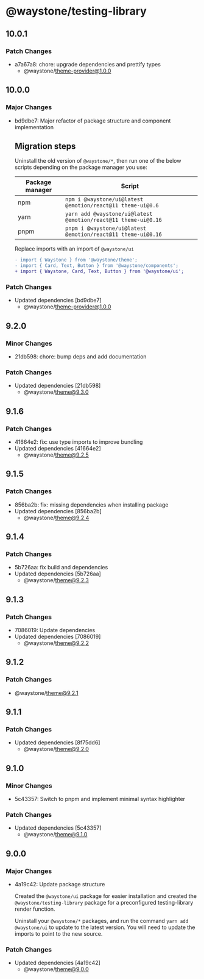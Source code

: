 # @waystone/testing-library

## 10.0.1

### Patch Changes

- a7a67a8: chore: upgrade dependencies and prettify types
  - @waystone/theme-provider@1.0.0

## 10.0.0

### Major Changes

- bd9dbe7: Major refactor of package structure and component implementation

  ## Migration steps

  Uninstall the old version of `@waystone/*`, then run one of the below scripts depending on the package manager you use:

  | Package manager | Script                                                         |
  | --------------- | -------------------------------------------------------------- |
  | npm             | `npm i @waystone/ui@latest @emotion/react@11 theme-ui@0.6`     |
  | yarn            | `yarn add @waystone/ui@latest @emotion/react@11 theme-ui@0.16` |
  | pnpm            | `pnpm i @waystone/ui@latest @emotion/react@11 theme-ui@0.16`   |

  Replace imports with an import of `@waystone/ui`

  ```diff
  - import { Waystone } from '@waystone/theme';
  - import { Card, Text, Button } from '@waystone/components';
  + import { Waystone, Card, Text, Button } from '@waystone/ui';
  ```

### Patch Changes

- Updated dependencies [bd9dbe7]
  - @waystone/theme-provider@1.0.0

## 9.2.0

### Minor Changes

- 21db598: chore: bump deps and add documentation

### Patch Changes

- Updated dependencies [21db598]
  - @waystone/theme@9.3.0

## 9.1.6

### Patch Changes

- 41664e2: fix: use type imports to improve bundling
- Updated dependencies [41664e2]
  - @waystone/theme@9.2.5

## 9.1.5

### Patch Changes

- 856ba2b: fix: missing dependencies when installing package
- Updated dependencies [856ba2b]
  - @waystone/theme@9.2.4

## 9.1.4

### Patch Changes

- 5b726aa: fix build and dependencies
- Updated dependencies [5b726aa]
  - @waystone/theme@9.2.3

## 9.1.3

### Patch Changes

- 7086019: Update dependencies
- Updated dependencies [7086019]
  - @waystone/theme@9.2.2

## 9.1.2

### Patch Changes

- @waystone/theme@9.2.1

## 9.1.1

### Patch Changes

- Updated dependencies [8f75dd6]
  - @waystone/theme@9.2.0

## 9.1.0

### Minor Changes

- 5c43357: Switch to pnpm and implement minimal syntax highlighter

### Patch Changes

- Updated dependencies [5c43357]
  - @waystone/theme@9.1.0

## 9.0.0

### Major Changes

- 4a19c42: Update package structure

  Created the `@waystone/ui` package for easier installation and created the `@waystone/testing-library`
  package for a preconfigured testing-library render function.

  Uninstall your `@waystone/*` packages, and run the command `yarn add @waystone/ui`
  to update to the latest version. You will need to update the imports to point
  to the new source.

### Patch Changes

- Updated dependencies [4a19c42]
  - @waystone/theme@9.0.0
